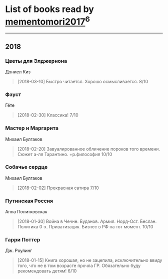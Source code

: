 # List of books read by [mementomori2017](http://vk.com/id431794049)<sup>6</sup>
---

## 2018

### Цветы для Элджернона
Дэниел Киз
> [2018-03-10] Быстро читается. Хорошо осмысливается.
> 8/10


### Фауст
Гёте
> [2018-02-30] Классика!
> 7/10


### Мастер и Маргарита
Михаил Булгаков
> [2018-02-20] Завуалированное обличение пороков того времени. Сюжет а-ля Тарантино. +р.философия 
> 10/10


### Собачье сердце
Михаил Булгаков
> [2018-02-02] Прекрасная сатира
> 7/10


### Путинская Россия
Анна Политковская
> [2018-01-30] Война в Чечне. Буданов. Армия.  Норд-Ост. Беслан.  Политика 0-х. Приватизация. Бизнес в РФ на тот момент.
> 10/10


### Гарри Поттер
Дж. Роулинг
> [2018-01-15] Книга хорошая, но не зацепила, исключительно
> ввиду того, что не в том возрасте прочла ГР. Обязательно буду рекомендовать детям! 
> 6/10




